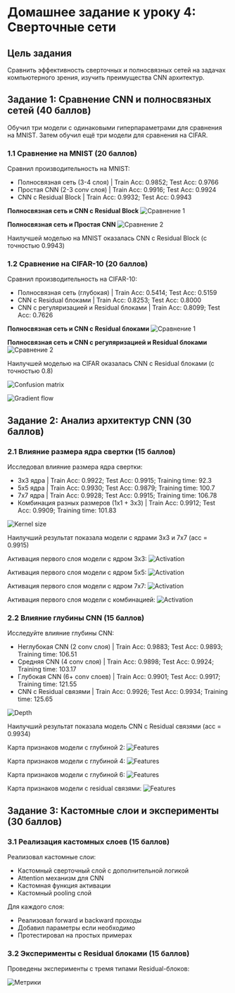 # Домашнее задание к уроку 4: Сверточные сети

## Цель задания
Сравнить эффективность сверточных и полносвязных сетей на задачах компьютерного зрения, изучить преимущества CNN архитектур.

## Задание 1: Сравнение CNN и полносвязных сетей (40 баллов)
Обучил три модели с одинаковыми гиперпараметрами для сравнения на MNIST. Затем обучил ещё три модели для сравнения на CIFAR.

### 1.1 Сравнение на MNIST (20 баллов)
Сравнил производительность на MNIST:
- Полносвязная сеть (3-4 слоя) | Train Acc: 0.9852; Test Acc: 0.9766
- Простая CNN (2-3 conv слоя) | Train Acc: 0.9916; Test Acc: 0.9924
- CNN с Residual Block | Train Acc: 0.9932; Test Acc: 0.9943

**Полносвязная сеть и CNN с Residual Block**
![Сравнение 1](https://github.com/4pokodav/lesson_4/raw/main/plots/fc_residual_mnist_comparison.png)

**Полносвязная сеть и Простая CNN**
![Сравнение 2](https://github.com/4pokodav/lesson_4/raw/main/plots/fc_snn_mnist_comparison.png)

Наилучшей моделью на MNIST оказалась CNN с Residual Block (с точностью 0.9943)

### 1.2 Сравнение на CIFAR-10 (20 баллов)
Сравнил производительность на CIFAR-10:
- Полносвязная сеть (глубокая) | Train Acc: 0.5414; Test Acc: 0.5159
- CNN с Residual блоками | Train Acc: 0.8253; Test Acc: 0.8000
- CNN с регуляризацией и Residual блоками | Train Acc: 0.8099; Test Acc: 0.7626

**Полносвязная сеть и CNN с Residual блоками**
![Сравнение 1](https://github.com/4pokodav/lesson_4/raw/main/plots/fc_residual_cifar_comparison.png)

**Полносвязная сеть и CNN с регуляризацией и Residual блоками**
![Сравнение 2](https://github.com/4pokodav/lesson_4/raw/main/plots/fc_snn_cifar_comparison.png)

Наилучшей моделью на CIFAR оказалась CNN с Residual блоками (с точностью 0.8)

![Confusion matrix](https://github.com/4pokodav/lesson_4/raw/main/plots/confusion_mat_cifar_cnn.png)

![Gradient flow](https://github.com/4pokodav/lesson_4/raw/main/plots/gradient_flow.png)

## Задание 2: Анализ архитектур CNN (30 баллов)


### 2.1 Влияние размера ядра свертки (15 баллов)
Исследовал влияние размера ядра свертки:
- 3x3 ядра | Train Acc: 0.9922; Test Acc: 0.9915; Training time: 92.3
- 5x5 ядра | Train Acc: 0.9930; Test Acc: 0.9879; Training time: 100.7
- 7x7 ядра | Train Acc: 0.9928; Test Acc: 0.9915; Training time: 106.78
- Комбинация разных размеров (1x1 + 3x3) | Train Acc: 0.9912; Test Acc: 0.9909; Training time: 101.83

![Kernel size](https://github.com/4pokodav/lesson_4/raw/main/plots/kernel_size_accuracy.png)

Наилучший результат показала модели с ядрами 3x3 и 7x7 (acc = 0.9915)

Активация первого слоя модели с ядром 3x3:
![Activation](https://github.com/4pokodav/lesson_4/raw/main/plots/kernel_3_activations.png)

Активация первого слоя модели с ядром 5x5:
![Activation](https://github.com/4pokodav/lesson_4/raw/main/plots/kernel_5_activations.png)

Активация первого слоя модели с ядром 7x7:
![Activation](https://github.com/4pokodav/lesson_4/raw/main/plots/kernel_7_activations.png)

Активация первого слоя модели с комбинацией:
![Activation](https://github.com/4pokodav/lesson_4/raw/main/plots/combo_activations.png)

### 2.2 Влияние глубины CNN (15 баллов)
Исследуйте влияние глубины CNN:
- Неглубокая CNN (2 conv слоя) | Train Acc: 0.9883; Test Acc: 0.9893; Training time: 106.51
- Средняя CNN (4 conv слоя) | Train Acc: 0.9898; Test Acc: 0.9924; Training time: 103.17
- Глубокая CNN (6+ conv слоев) | Train Acc: 0.9901; Test Acc: 0.9917; Training time: 121.55
- CNN с Residual связями | Train Acc: 0.9926; Test Acc: 0.9934; Training time: 125.65

![Depth](https://github.com/4pokodav/lesson_4/raw/main/plots/depth_accuracy.png)

Наилучший результат показала модель CNN с Residual связями (acc = 0.9934)

Карта признаков модели с глубиной 2:
![Features](https://github.com/4pokodav/lesson_4/raw/main/plots/depth_2_features.png)

Карта признаков модели с глубиной 4:
![Features](https://github.com/4pokodav/lesson_4/raw/main/plots/depth_4_features.png)

Карта признаков модели с глубиной 6:
![Features](https://github.com/4pokodav/lesson_4/raw/main/plots/depth_6_features.png)

Карта признаков модели с residual связями:
![Features](https://github.com/4pokodav/lesson_4/raw/main/plots/residual_features.png)

## Задание 3: Кастомные слои и эксперименты (30 баллов)

### 3.1 Реализация кастомных слоев (15 баллов)
Реализовал кастомные слои:
- Кастомный сверточный слой с дополнительной логикой
- Attention механизм для CNN
- Кастомная функция активации
- Кастомный pooling слой

Для каждого слоя:
- Реализовал forward и backward проходы
- Добавил параметры если необходимо
- Протестировал на простых примерах

### 3.2 Эксперименты с Residual блоками (15 баллов)
Проведены эксперименты с тремя типами Residual-блоков:

![Метрики](https://github.com/4pokodav/lesson_4/raw/main/plots/3.2.png)
